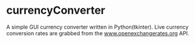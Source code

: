 # currencyConverter
A simple GUI currency converter written in Python(tkinter).
Live currency conversion rates are grabbed from the www.openexchangerates.org API.
